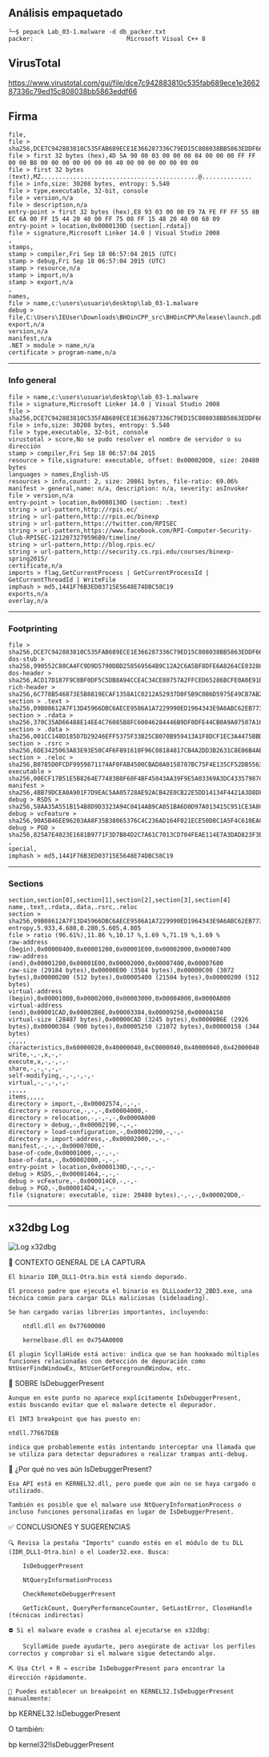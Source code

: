 
## Análisis empaquetado
```
└─$ pepack Lab_03-1.malware -d db_packer.txt 
packer:                          Microsoft Visual C++ 8
```          

## VirusTotal
https://www.virustotal.com/gui/file/dce7c942883810c535fab689ece1e366287336c79ed15c808038bb5863eddf66


## Firma
```
file,
file > sha256,DCE7C942883810C535FAB689ECE1E366287336C79ED15C808038BB5863EDDF66
file > first 32 bytes (hex),4D 5A 90 00 03 00 00 00 04 00 00 00 FF FF 00 00 B8 00 00 00 00 00 00 00 40 00 00 00 00 00 00 00 
file > first 32 bytes (text),MZ............................................@..............
file > info,size: 30208 bytes, entropy: 5.540
file > type,executable, 32-bit, console
file > version,n/a
file > description,n/a
entry-point > first 32 bytes (hex),E8 93 03 00 00 E9 7A FE FF FF 55 8B EC 6A 00 FF 15 44 20 40 00 FF 75 08 FF 15 48 20 40 00 68 09 
entry-point > location,0x0000130D (section[.rdata])
file > signature,Microsoft Linker 14.0 | Visual Studio 2008
,
stamps,
stamp > compiler,Fri Sep 18 06:57:04 2015 (UTC)
stamp > debug,Fri Sep 18 06:57:04 2015 (UTC)
stamp > resource,n/a
stamp > import,n/a
stamp > export,n/a
,
names,
file > name,c:\users\usuario\desktop\lab_03-1.malware
debug > file,C:\Users\IEUser\Downloads\BHOinCPP_src\BHOinCPP\Release\launch.pdb
export,n/a
version,n/a
manifest,n/a
.NET > module > name,n/a
certificate > program-name,n/a
```


----------------------------------
### Info general
```
file > name,c:\users\usuario\desktop\lab_03-1.malware
file > signature,Microsoft Linker 14.0 | Visual Studio 2008
file > sha256,DCE7C942883810C535FAB689ECE1E366287336C79ED15C808038BB5863EDDF66
file > info,size: 30208 bytes, entropy: 5.540
file > type,executable, 32-bit, console
virustotal > score,No se pudo resolver el nombre de servidor o su dirección
stamp > compiler,Fri Sep 18 06:57:04 2015
resource > file,signature: executable, offset: 0x000020D0, size: 20480 bytes
languages > names,English-US
resources > info,count: 2, size: 20861 bytes, file-ratio: 69.06%
manifest > general,name: n/a, description: n/a, severity: asInvoker
file > version,n/a
entry-point > location,0x0000130D (section: .text)
string > url-pattern,http://rpis.ec/
string > url-pattern,http://rpis.ec/binexp
string > url-pattern,https://twitter.com/RPISEC
string > url-pattern,https://www.facebook.com/RPI-Computer-Security-Club-RPISEC-121207327959689/timeline/
string > url-pattern,http://blog.rpis.ec/
string > url-pattern,http://security.cs.rpi.edu/courses/binexp-spring2015/
certificate,n/a
imports > flag,GetCurrentProcess | GetCurrentProcessId | GetCurrentThreadId | WriteFile
imphash > md5,1441F76B3ED03715E5648E74DBC58C19
exports,n/a
overlay,n/a
```
-------------------------------------------------------------
### Footprinting
```
file > sha256,DCE7C942883810C535FAB689ECE1E366287336C79ED15C808038BB5863EDDF66
dos-stub > sha256,990552C80CA4FC9D9D5790DBD258569564B9C12A2C6A5BF8DFE6A8264CE03286
dos-header > sha256,ACD17D187F9C0BF0DF5C5DB8A94CCE4C34CE80757A2FFCED65286BCFE0A0E91B
rich-header > sha256,6C778B546873E5B8819ECAF1358A1C0212A52937D0F5B9C0B6D5975E49CB7AB2
section > .text > sha256,09B08612A7F13D45966DBC6AECE9586A1A7229990ED1964343E9A6ABC62EB773
section > .rdata > sha256,370C35AD66488E14EE4C76085B8FC60046284446B9DF0DFE44CB0A9A07507A16
section > .data > sha256,001CC148D185D7D29246EFF5375F33B25CB070B959413A1F8DCF1EC3A4475BBD
section > .rsrc > sha256,6DE3425063A83E93E50C4F6F891610F96C08184817CB4A2DD3B2631C8E06B4AB
section > .reloc > sha256,B0785D0FCDF9959871174AF0FAB4500CBAD8A0158707BC75F4E135CF52DB5563
executable > sha256,00ECF17B51E5B8264E77483B0F60F4BF45043AA39F9E5A03369A3DC43357987C
manifest > sha256,4BB79DCEA0A901F7D9EAC5AA05728AE92ACB42E0CB22E5DD14134F4421A3D8DF
debug > RSDS > sha256,58AA35A551B154B8D9D3323A94C0414AB9CA051BA6D0D97A013415C951CE3A8C
debug > vcFeature > sha256,90A5B46EE96203AA8F35B38065376C4C236AD164F021ECE50D8C1A5F4C610EAC
debug > PGO > sha256,825A7E4023E1681B9771F3D7B84D2C7A61C7013CD704FEAE114E7A3DAD823F3B
,
special,
imphash > md5,1441F76B3ED03715E5648E74DBC58C19
```

--------------------------------------------------

### Sections
```
section,section[0],section[1],section[2],section[3],section[4]
name,.text,.rdata,.data,.rsrc,.reloc
section > sha256,09B08612A7F13D45966DBC6AECE9586A1A7229990ED1964343E9A6ABC62EB773,370C35AD66488E14EE4C76085B8FC60046284446B9DF0DFE44CB0A9A07507A16,001CC148D185D7D29246EFF5375F33B25CB070B959413A1F8DCF1EC3A4475BBD,6DE3425063A83E93E50C4F6F891610F96C08184817CB4A2DD3B2631C8E06B4AB,B0785D0FCDF9959871174AF0FAB4500CBAD8A0158707BC75F4E135CF52DB5563
entropy,5.933,4.680,0.280,5.605,4.805
file > ratio (96.61%),11.86 %,10.17 %,1.69 %,71.19 %,1.69 %
raw-address (begin),0x00000400,0x00001200,0x00001E00,0x00002000,0x00007400
raw-address (end),0x00001200,0x00001E00,0x00002000,0x00007400,0x00007600
raw-size (29184 bytes),0x00000E00 (3584 bytes),0x00000C00 (3072 bytes),0x00000200 (512 bytes),0x00005400 (21504 bytes),0x00000200 (512 bytes)
virtual-address (begin),0x00001000,0x00002000,0x00003000,0x00004000,0x0000A000
virtual-address (end),0x00001CAD,0x00002B6E,0x00003384,0x00009250,0x0000A158
virtual-size (28487 bytes),0x00000CAD (3245 bytes),0x00000B6E (2926 bytes),0x00000384 (900 bytes),0x00005250 (21072 bytes),0x00000158 (344 bytes)
,,,,,
characteristics,0x60000020,0x40000040,0xC0000040,0x40000040,0x42000040
write,-,-,x,-,-
execute,x,-,-,-,-
share,-,-,-,-,-
self-modifying,-,-,-,-,-
virtual,-,-,-,-,-
,,,,,
items,,,,,
directory > import,-,0x00002574,-,-,-
directory > resource,-,-,-,0x00004000,-
directory > relocation,-,-,-,-,0x0000A000
directory > debug,-,0x00002190,-,-,-
directory > load-configuration,-,0x00002200,-,-,-
directory > import-address,-,0x00002000,-,-,-
manifest,-,-,-,0x000070D0,-
base-of-code,0x00001000,-,-,-,-
base-of-data,-,0x00002000,-,-,-
entry-point > location,0x0000130D,-,-,-,-
debug > RSDS,-,0x00001464,-,-,-
debug > vcFeature,-,0x000014C0,-,-,-
debug > PGO,-,0x000014D4,-,-,-
file (signature: executable, size: 20480 bytes),-,-,-,0x000020D0,-
```

----------------------------------------



## x32dbg Log

![Log x32dbg](capturas/x32dbg-log.png)

🔎 CONTEXTO GENERAL DE LA CAPTURA

    El binario IDR_DLL1-Otra.bin está siendo depurado.

    El proceso padre que ejecuta el binario es DLLLoader32_2BD3.exe, una técnica común para cargar DLLs maliciosas (sideloading).

    Se han cargado varias librerías importantes, incluyendo:

        ntdll.dll en 0x77600000

        kernelbase.dll en 0x754A0000

    El plugin ScyllaHide está activo: indica que se han hookeado múltiples funciones relacionadas con detección de depuración como NtUserFindWindowEx, NtUserGetForegroundWindow, etc.

🔐 SOBRE IsDebuggerPresent

    Aunque en este punto no aparece explícitamente IsDebuggerPresent, estás buscando evitar que el malware detecte el depurador.

    El INT3 breakpoint que has puesto en:

    ntdll.77667DEB

    indica que probablemente estás intentando interceptar una llamada que se utiliza para detectar depuradores o realizar trampas anti-debug.

🧠 ¿Por qué no ves aún IsDebuggerPresent?

    Esa API está en KERNEL32.dll, pero puede que aún no se haya cargado o utilizado.

    También es posible que el malware use NtQueryInformationProcess o incluso funciones personalizadas en lugar de IsDebuggerPresent.

✅ CONCLUSIONES Y SUGERENCIAS

    🔍 Revisa la pestaña "Imports" cuando estés en el módulo de tu DLL (IDR_DLL1-Otra.bin) o el Loader32.exe. Busca:

        IsDebuggerPresent

        NtQueryInformationProcess

        CheckRemoteDebuggerPresent

        GetTickCount, QueryPerformanceCounter, GetLastError, CloseHandle (técnicas indirectas)

    ⛔ Si el malware evade o crashea al ejecutarse en x32dbg:

        ScyllaHide puede ayudarte, pero asegúrate de activar los perfiles correctos y comprobar si el malware sigue detectando algo.

    ⛏️ Usa Ctrl + R → escribe IsDebuggerPresent para encontrar la dirección rápidamente.

    🧩 Puedes establecer un breakpoint en KERNEL32.IsDebuggerPresent manualmente:

bp KERNEL32.IsDebuggerPresent

O también:

bp kernel32!IsDebuggerPresent
